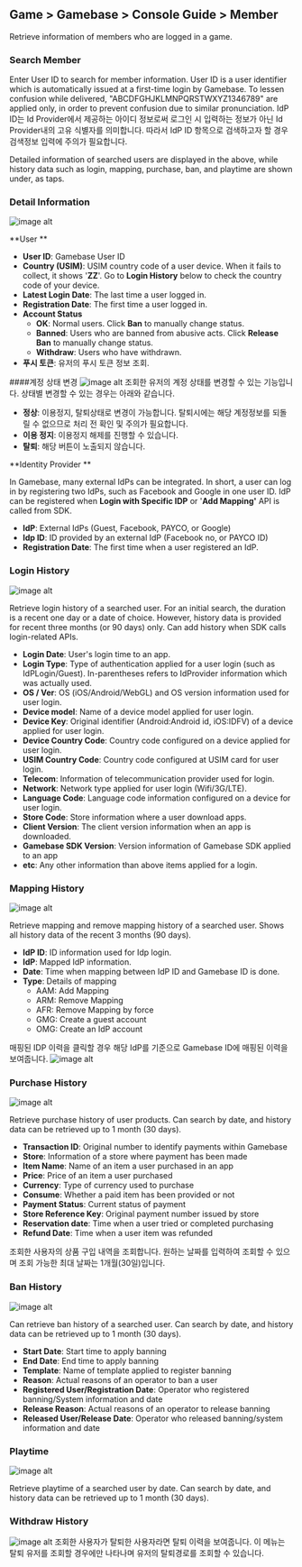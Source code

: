 ## Game > Gamebase > Console Guide > Member

Retrieve information of members who are logged in a game.


### Search Member

Enter User ID to search for member information.
User ID is a user identifier which is automatically issued at a first-time login by Gamebase. To lessen confusion while delivered, "ABCDFGHJKLMNPQRSTWXYZ1346789" are applied only, in order to prevent confusion due to similar pronunciation.
IdP ID는 Id Provider에서 제공하는 아이디 정보로써 로그인 시 입력하는 정보가 아닌 Id Provider내의 고유 식별자를 의미합니다. 따라서 IdP ID 항목으로 검색하고자 할 경우 검색정보 입력에 주의가 필요합니다.

Detailed information of searched users are displayed in the above, while history data such as login, mapping, purchase, ban, and playtime are shown under, as taps.



### Detail Information
![image alt](http://static.toastoven.net/prod_gamebase/Operators_Guide/Console_Member_Member1_1.5.png)

**User **

- **User ID**: Gamebase User ID
- **Country (USIM)**: USIM country code of a user device. When it fails to collect, it shows '**ZZ**'. Go to **Login History** below to check the country code of your device.
- **Latest Login Date**: The last time a user logged in.
- **Registration Date**: The first time a user logged in.
- **Account Status**
  - **OK**: Normal users. Click **Ban** to manually change status.
  - **Banned**: Users who are banned from abusive acts. Click **Release Ban** to manually change status.
  - **Withdraw**: Users who have withdrawn.
- **푸시 토큰**: 유저의 푸시 토큰 정보 조회.

####계정 상태 변경
![image alt](http://static.toastoven.net/prod_gamebase/Operators_Guide/Console_Member_Member1_2.2.png)
조회한 유저의 계정 상태를 변경할 수 있는 기능입니다.
상태별 변경할 수 있는 경우는 아래와 같습니다.
- **정상**: 이용정지, 탈퇴상태로 변경이 가능합니다. 탈퇴시에는 해당 계정정보를 되돌릴 수 없으므로 처리 전 확인 및 주의가 필요합니다.
- **이용 정지**: 이용정지 해제를 진행할 수 있습니다.
- **탈퇴**: 해당 버튼이 노출되지 않습니다.

**Identity Provider **

In Gamebase, many external IdPs can be integrated. In short, a user can log in by registering two IdPs, such as Facebook and Google in one user ID. IdP can be registered when **Login with Specific IDP** or '**Add Mapping'** API is called from SDK.

- **IdP**: External IdPs (Guest, Facebook, PAYCO, or Google)
- **Idp ID**: ID provided by an external IdP (Facebook no, or PAYCO ID)
- **Registration Date**: The first time when a user registered an IdP.

### Login History
![image alt](http://static.toastoven.net/prod_gamebase/Operators_Guide/Console_Member_LoginHistory1_1.2.png)

Retrieve login history of a searched user.
For an initial search, the duration is a recent one day or a date of choice. However, history data is provided for recent three months (or 90 days) only.
Can add history when SDK calls login-related APIs.

- **Login Date**: User's login time to an app.
- **Login Type**: Type of authentication applied for a user login (such as IdPLogin/Guest). In-parentheses refers to IdProvider information which was actually used.
- **OS / Ver**: OS (iOS/Android/WebGL) and OS version information used for user login.
- **Device model**: Name of a device model applied for user login.
- **Device Key**: Original identifier (Android:Android id, iOS:IDFV) of a device applied for user login.
- **Device Country Code**: Country code configured on a device applied for user login.
- **USIM Country Code**: Country code configured at USIM card for user login.
- **Telecom**: Information of telecommunication provider used for login.
- **Network**: Network type applied for user login (Wifi/3G/LTE).
- **Language Code**: Language code information configured on a device for user login.
- **Store Code**: Store information where a user download apps.
- **Client Version**: The client version information when an app is downloaded.
- **Gamebase SDK Version**: Version information of Gamebase SDK applied to an app
- **etc**: Any other information than above items applied for a login.

### Mapping History
![image alt](http://static.toastoven.net/prod_gamebase/Operators_Guide/Console_Member_MappingHistory1_1.4.png)

Retrieve mapping and remove mapping history of a searched user. Shows all history data of the recent 3 months (90 days).

* **IdP ID**: ID information used for Idp login.
* **IdP**: Mapped IdP information.
* **Date**: Time when mapping between IdP ID and Gamebase ID is done.
* **Type**: Details of mapping
  - AAM: Add Mapping
  - ARM: Remove Mapping
  - AFR: Remove Mapping by force
  - GMG: Create a guest account
  - OMG: Create an IdP account

매핑된 IDP 이력을 클릭할 경우 해당 IdP를 기준으로 Gamebase ID에 매핑된 이력을 보여줍니다.
![image alt](http://static.toastoven.net/prod_gamebase/Operators_Guide/Console_Member_MappingHistory1_2.1.png)

### Purchase History
![image alt](http://static.toastoven.net/prod_gamebase/Operators_Guide/Console_Member_PurchaseHistory1_1.0.png)

Retrieve purchase history of user products.
Can search by date, and history data can be retrieved up to 1 month (30 days).

- **Transaction ID**: Original number to identify payments within Gamebase
- **Store**: Information of a store where payment has been made
- **Item Name**: Name of an item a user purchased in an app
- **Price**: Price of an item a user purchased
- **Currency**: Type of currency used to purchase
- **Consume**: Whether a paid item has been provided or not
- **Payment Status**: Current status of payment
- **Store Reference Key**: Original payment number issued by store
- **Reservation date**: Time when a user tried or completed purchasing
- **Refund Date**: Time when a user item was refunded

조회한 사용자의 상품 구입 내역을 조회합니다.
원하는 날짜를 입력하여 조회할 수 있으며 조회 가능한 최대 날짜는 1개월(30일)입니다.

### Ban History
![image alt](http://static.toastoven.net/prod_gamebase/Operators_Guide/Console_Member_BanHistory1_1.0.png)

Can retrieve ban history of a searched user.
Can search by date, and history data can be retrieved up to 1 month (30 days).

- **Start Date**: Start time to apply banning
- **End Date**: End time to apply banning
- **Template**: Name of template applied to register banning
- **Reason**: Actual reasons of an operator to ban a user
- **Registered User/Registration Date**: Operator who registered banning/System information and date
- **Release Reason**: Actual reasons of an operator to release banning
- **Released User/Release Date**: Operator who released banning/system information and date

### Playtime
![image alt](http://static.toastoven.net/prod_gamebase/Operators_Guide/Console_Member_Playtime1_1.2.png)

Retrieve playtime of a searched user by date.
Can search by date, and history data can be retrieved up to 1 month (30 days).

### Withdraw History
![image alt](http://static.toastoven.net/prod_gamebase/Operators_Guide/Console_Member_WithdrawHistory1_1.1.png)
조회한 사용자가 탈퇴한 사용자라면 탈퇴 이력을 보여줍니다.
이 메뉴는 탈퇴 유저를 조회할 경우에만 나타나며 유저의 탈퇴경로를 조회할 수 있습니다.
